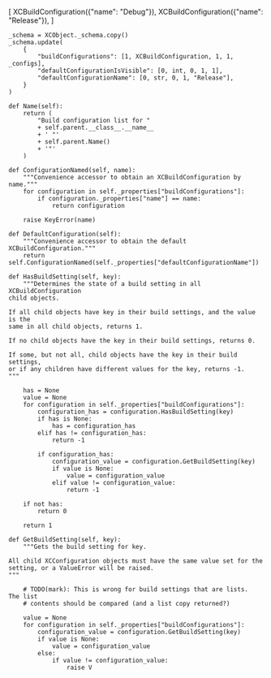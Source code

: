  [
        XCBuildConfiguration({"name": "Debug"}),
        XCBuildConfiguration({"name": "Release"}),
    ]

    _schema = XCObject._schema.copy()
    _schema.update(
        {
            "buildConfigurations": [1, XCBuildConfiguration, 1, 1, _configs],
            "defaultConfigurationIsVisible": [0, int, 0, 1, 1],
            "defaultConfigurationName": [0, str, 0, 1, "Release"],
        }
    )

    def Name(self):
        return (
            "Build configuration list for "
            + self.parent.__class__.__name__
            + ' "'
            + self.parent.Name()
            + '"'
        )

    def ConfigurationNamed(self, name):
        """Convenience accessor to obtain an XCBuildConfiguration by name."""
        for configuration in self._properties["buildConfigurations"]:
            if configuration._properties["name"] == name:
                return configuration

        raise KeyError(name)

    def DefaultConfiguration(self):
        """Convenience accessor to obtain the default XCBuildConfiguration."""
        return self.ConfigurationNamed(self._properties["defaultConfigurationName"])

    def HasBuildSetting(self, key):
        """Determines the state of a build setting in all XCBuildConfiguration
    child objects.

    If all child objects have key in their build settings, and the value is the
    same in all child objects, returns 1.

    If no child objects have the key in their build settings, returns 0.

    If some, but not all, child objects have the key in their build settings,
    or if any children have different values for the key, returns -1.
    """

        has = None
        value = None
        for configuration in self._properties["buildConfigurations"]:
            configuration_has = configuration.HasBuildSetting(key)
            if has is None:
                has = configuration_has
            elif has != configuration_has:
                return -1

            if configuration_has:
                configuration_value = configuration.GetBuildSetting(key)
                if value is None:
                    value = configuration_value
                elif value != configuration_value:
                    return -1

        if not has:
            return 0

        return 1

    def GetBuildSetting(self, key):
        """Gets the build setting for key.

    All child XCConfiguration objects must have the same value set for the
    setting, or a ValueError will be raised.
    """

        # TODO(mark): This is wrong for build settings that are lists.  The list
        # contents should be compared (and a list copy returned?)

        value = None
        for configuration in self._properties["buildConfigurations"]:
            configuration_value = configuration.GetBuildSetting(key)
            if value is None:
                value = configuration_value
            else:
                if value != configuration_value:
                    raise V